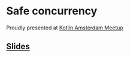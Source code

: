 # Safe concurrency

Proudly presented at [Kotlin Amsterdam Meetup](https://www.meetup.com/nlkug-dutch-kotlin-user-group/events/294135157/)

## [Slides](http://serras.github.io/safe-concurrency-arrow/slides)